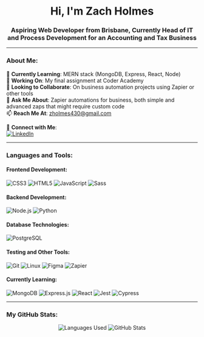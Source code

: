 
<h1 align="center">Hi, I'm Zach Holmes</h1>
<h3 align="center">Aspiring Web Developer from Brisbane, Currently Head of IT and Process Development for an Accounting and Tax Business</h3>

<!--
<p align="center">
  <img src="URL_TO_YOUR_BANNER_IMAGE" alt="Banner with a catchy tagline or visual">
</p>
-->

---

### About Me:

🌱 **Currently Learning**: MERN stack (MongoDB, Express, React, Node)  
🔭 **Working On**: My final assignment at Coder Academy  
👯 **Looking to Collaborate**: On business automation projects using Zapier or other tools  
💬 **Ask Me About**: Zapier automations for business, both simple and advanced zaps that might require custom code  
📫 **Reach Me At**: [zholmes430@gmail.com](mailto:zholmes430@gmail.com)

🔗 **Connect with Me**:  
  [![LinkedIn](https://img.shields.io/badge/LinkedIn-Zach_Holmes-blue?style=flat-square&logo=linkedin)](https://www.linkedin.com/in/zach-holmes-60042a181/)

---

### Languages and Tools:

#### Frontend Development:
<p align="left">
  <img src="https://img.shields.io/badge/CSS3-%231572B6.svg?style=for-the-badge&logo=css3&logoColor=white" alt="CSS3" title="CSS3 - Styling and layout for web pages"/>
  <img src="https://img.shields.io/badge/HTML5-E34F26?style=for-the-badge&logo=html5&logoColor=white" alt="HTML5" title="HTML5 - Markup language for structuring web content"/>
  <img src="https://img.shields.io/badge/JavaScript-F7DF1E?style=for-the-badge&logo=javascript&logoColor=black" alt="JavaScript" title="JavaScript - Programming language for web interactivity"/>
  <img src="https://img.shields.io/badge/Sass-CC6699?style=for-the-badge&logo=sass&logoColor=white" alt="Sass" title="Sass - CSS preprocessor for more efficient styling"/>
</p>

#### Backend Development:
<p align="left">
  <img src="https://img.shields.io/badge/Node.js-339933?style=for-the-badge&logo=nodedotjs&logoColor=white" alt="Node.js" title="Node.js - JavaScript runtime for server-side development"/>
  <img src="https://img.shields.io/badge/Python-3776AB?style=for-the-badge&logo=python&logoColor=white" alt="Python" title="Python - General-purpose programming language"/>
</p>

#### Database Technologies:
<p align="left">
  <img src="https://img.shields.io/badge/PostgreSQL-316192?style=for-the-badge&logo=postgresql&logoColor=white" alt="PostgreSQL" title="PostgreSQL - Advanced open source relational database"/>
</p>

#### Testing and Other Tools:
<p align="left">
  <img src="https://img.shields.io/badge/Git-F05032?style=for-the-badge&logo=git&logoColor=white" alt="Git" title="Git - Version control system"/>
  <img src="https://img.shields.io/badge/Linux-FCC624?style=for-the-badge&logo=linux&logoColor=black" alt="Linux" title="Linux - Operating system"/>
  <img src="https://img.shields.io/badge/Figma-F24E1E?style=for-the-badge&logo=figma&logoColor=white" alt="Figma" title="Figma - UI/UX design tool"/>
  <img src="https://img.shields.io/badge/Zapier-FF4A00?style=for-the-badge&logo=zapier&logoColor=white" alt="Zapier" title="Zapier - Automation tool for connecting apps and services"/>
</p>

#### Currently Learning: 
<p align="left">
  <img src="https://img.shields.io/badge/MongoDB-47A248?style=for-the-badge&logo=mongodb&logoColor=white" alt="MongoDB" title="MongoDB - NoSQL database for modern applications"/>
  <img src="https://img.shields.io/badge/Express.js-404D59?style=for-the-badge" alt="Express.js" title="Express.js - Web application framework for Node.js"/>
  <img src="https://img.shields.io/badge/React-20232A?style=for-the-badge&logo=react&logoColor=61DAFB" alt="React" title="React - JavaScript library for building user interfaces"/>
  <img src="https://img.shields.io/badge/Jest-C21325?style=for-the-badge&logo=jest&logoColor=white" alt="Jest" title="Jest - JavaScript testing framework"/>
  <img src="https://img.shields.io/badge/Cypress-17202C?style=for-the-badge&logo=cypress&logoColor=white" alt="Cypress" title="Cypress - End-to-end testing framework"/>
</p>

---

### My GitHub Stats:
<p align="center">
  <img src="https://github-readme-stats.vercel.app/api/top-langs?username=zholmes430&layout=compact" alt="Languages Used">
  <img src="https://github-readme-stats.vercel.app/api?username=zholmes430&show_icons=true" alt="GitHub Stats">
</p>



<!--
**zholmes430/zholmes430** is a ✨ _special_ ✨ repository because its `README.md` (this file) appears on your GitHub profile.

Here are some ideas to get you started:

- 🔭 I’m currently working on ...
- 🌱 I’m currently learning ...
- 👯 I’m looking to collaborate on ...
- 🤔 I’m looking for help with ...
- 💬 Ask me about ...
- 📫 How to reach me: ...
- 😄 Pronouns: ...
- ⚡ Fun fact: ...
-->
